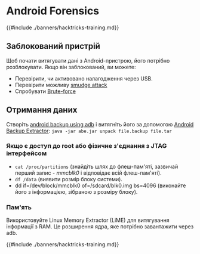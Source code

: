 # Android Forensics

{{#include ./banners/hacktricks-training.md}}

## Заблокований пристрій

Щоб почати витягувати дані з Android-пристрою, його потрібно розблокувати. Якщо він заблокований, ви можете:

- Перевірити, чи активовано налагодження через USB.
- Перевірити можливу [smudge attack](https://www.usenix.org/legacy/event/woot10/tech/full_papers/Aviv.pdf)
- Спробувати [Brute-force](https://www.cultofmac.com/316532/this-brute-force-device-can-crack-any-iphones-pin-code/)

## Отримання даних

Створіть [android backup using adb](mobile-pentesting/android-app-pentesting/adb-commands.md#backup) і витягніть його за допомогою [Android Backup Extractor](https://sourceforge.net/projects/adbextractor/): `java -jar abe.jar unpack file.backup file.tar`

### Якщо є доступ до root або фізичне з'єднання з JTAG інтерфейсом

- `cat /proc/partitions` (знайдіть шлях до флеш-пам'яті, зазвичай перший запис - _mmcblk0_ і відповідає всій флеш-пам'яті).
- `df /data` (виявити розмір блоку системи).
- dd if=/dev/block/mmcblk0 of=/sdcard/blk0.img bs=4096 (виконайте його з інформацією, зібраною з розміру блоку).

### Пам'ять

Використовуйте Linux Memory Extractor (LiME) для витягування інформації з RAM. Це розширення ядра, яке потрібно завантажити через adb.

{{#include ./banners/hacktricks-training.md}}
